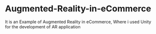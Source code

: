# Augmented-Reality-in-eCommerce
It is an Example of Augmented Reality in eCommerce, Where i used Unity for the development of AR application
